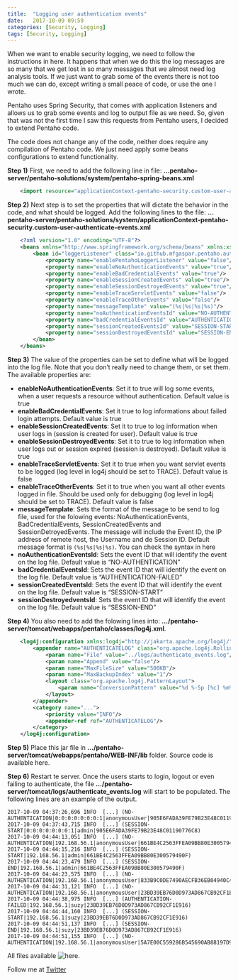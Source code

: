 ```yaml
---
title:  "Logging user authentication events"
date:   2017-10-09 09:59
categories: [Security, Logging]
tags: [Security, Logging]
---
```


When we want to enable security logging, we need to follow the instructions in here. It happens that when we do this the log messages are so many that we get lost in so many messages that we almost need log analysis tools. If we just want to grab some of the events there is not too much we can do, except writing a small peace of code, or use the one I wrote.

Pentaho uses Spring Security, that comes with application listeners and allows us to grab some events and log to output file as we need. So, given that was not the first time I saw this requests from Pentaho users, I decided to extend Pentaho code.

The code does not change any of the code, neither does require any compilation of Pentaho code. We just need apply some beans configurations to extend functionality.

**Step 1)** First, we need to add the following line in file: **…pentaho-server/pentaho-solutions/system/pentaho-spring-beans.xml**

```xml
    <import resource="applicationContext-pentaho-security.custom-user-authenticate-events.xml" />
```

**Step 2)** Next step is to set the properties that will dictate the behavior in the code, and what should be logged. Add the following lines to the file: **…pentaho-server/pentaho-solutions/system/applicationContext-pentaho-security.custom-user-authenticate-events.xml**
```xml
    <?xml version="1.0" encoding="UTF-8"?>
    <beans xmlns="http://www.springframework.org/schema/beans" xmlns:xsi="http://www.w3.org/2001/XMLSchema-instance" xmlns:util="http://www.springframework.org/schema/util" xmlns:pen="http://www.pentaho.com/schema/pentaho-system" xsi:schemaLocation="http://www.springframework.org/schema/beans http://www.springframework.org/schema/beans/spring-beans-4.3.xsd http://www.springframework.org/schema/util http://www.springframework.org/schema/util/spring-util-4.3.xsd http://www.pentaho.com/schema/pentaho-system http://www.pentaho.com/schema/pentaho-system.xsd" default-lazy-init="true">
        <bean id="loggerListener" class="io.github.mfgaspar.pentaho.authentication.events.loggerListener" scope="singleton">
            <property name="enablePentahoLoggerListener" value="false"/>
            <property name="enableNoAuthenticationEvents" value="true"/>
            <property name="enableBadCredentialEvents" value="true"/>
            <property name="enableSessionCreatedEvents" value="true"/>
            <property name="enableSessionDestroyedEvents" value="true"/>
            <property name="enableTraceServletEvents" value="false"/>
            <property name="enableTraceOtherEvents" value="false"/>
            <property name="messageTemplate" value="(%s|%s|%s|%s)"/>
            <property name="noAuthenticationEventsId" value="NO-AUTHENTICATION"/>
            <property name="badCredentialEventsId" value="AUTHENTICATION-FAILED"/>
            <property name="sessionCreatedEventsId" value="SESSION-START"/>
            <property name="sessionDestroyedEventsId" value="SESSION-END"/>
        </bean>
    </beans>
```

**Step 3)** The value of the properties can be set to define what will be logged into the log file. Note that you don’t really need to change them, or set them. The available properties are:

- **enableNoAuthenticationEvents**: Set it to true will log some events, when a user requests a resource without authentication. Default value is true
- **enableBadCredentialEvents**: Set it true to log informations about failed login attempts. Default value is true
- **enableSessionCreatedEvents**: Set it to true to log information when user logs in (session is created for user). Default value is true
- **enableSessionDestroyedEvents**: Set it to true to log information when user logs out or session expired (session is destroyed). Default value is true
- **enableTraceServletEvents**: Set it to true when you want servlet events to be logged (log level in log4j should be set to TRACE). Default value is false
- **enableTraceOtherEvents**: Set it to true when you want all other events logged in file. Should be used only for debugging (log level in log4j should be set to TRACE). Default value is false
- **messageTemplate**: Sets the format of the message to be send to log file, used for the folowing events: NoAuthenticationEvents, BadCredentialEvents, SessionCreatedEvents and SessionDetroyedEvents. The message will include the Event ID, the IP address of remote host, the Username and de Session ID. Default message format is ```(%s|%s|%s|%s)```. You can check the syntax in here
- **noAuthenticationEventsId**: Sets the event ID that will identify the event on the log file. Default value is “NO-AUTHENTICATION”
- **badCredentialEventsId**: Sets the event ID that will identify the event on the log file. Default value is “AUTHENTICATION-FAILED”
- **sessionCreatedEventsId**: Sets the event ID that will identify the event on the log file. Default value is “SESSION-START”
- **sessionDestroyedventsId**: Sets the event ID that will identify the event on the log file. Default value is “SESSION-END”


**Step 4)** You also need to add the folowing lines into: **…/pentaho-server/tomcat/webapps/pentaho/classes/log4j.xml**.

```xml
    <log4j:configuration xmlns:log4j="http://jakarta.apache.org/log4j/" debug="false">
        <appender name="AUTHENTICATELOG" class="org.apache.log4j.RollingFileAppender">
            <param name="File" value="../logs/authenticate_events.log"/>
            <param name="Append" value="false"/>
            <param name="MaxFileSize" value="500KB"/>
            <param name="MaxBackupIndex" value="1"/>
            <layout class="org.apache.log4j.PatternLayout">
                <param name="ConversionPattern" value="%d %-5p [%c] %m%n"/>
            </layout>
        </appender>
        <category name="...">
            <priority value="INFO"/>
            <appender-ref ref="AUTHENTICATELOG"/>
        </category>
    </log4j:configuration>
```

**Step 5)** Place this jar file in **…/pentaho-server/tomcat/webapps/pentaho/WEB-INF/lib** folder. Source code is available here.

**Step 6)** Restart te server. Once the users starts to login, logout or even failing to authenticate, the file **…/pentaho-server/tomcat/logs/authenticate_events.log** will start to be populated. The following lines are an example of the output.

	2017-10-09 04:37:26,696 INFO  [...] (NO-AUTHENTICATION|0:0:0:0:0:0:0:1|anonymousUser|905E6FADA39FE79B23E48C01190776C8)
	2017-10-09 04:37:43,715 INFO  [...] (SESSION-START|0:0:0:0:0:0:0:1|admin|905E6FADA39FE79B23E48C01190776C8)
	2017-10-09 04:44:13,051 INFO  [...] (NO-AUTHENTICATION|192.168.56.1|anonymousUser|661BE4C2563FFEA09BB80E300579490F)
	2017-10-09 04:44:15,216 INFO  [...] (SESSION-START|192.168.56.1|admin|661BE4C2563FFEA09BB80E300579490F)
	2017-10-09 04:44:23,479 INFO  [...] (SESSION-END|192.168.56.1|admin|661BE4C2563FFEA09BB80E300579490F)
	2017-10-09 04:44:23,575 INFO  [...] (NO-AUTHENTICATION|192.168.56.1|anonymousUser|833B9C0DE7490AECFB36EB04940C4339)
	2017-10-09 04:44:31,121 INFO  [...] (NO-AUTHENTICATION|192.168.56.1|anonymousUser|23BD39EB76D0D973AD867CB92CF1E916)
	2017-10-09 04:44:38,975 INFO  [...] (AUTHENTICATION-FAILED|192.168.56.1|suzy|23BD39EB76D0D973AD867CB92CF1E916)
	2017-10-09 04:44:44,160 INFO  [...] (SESSION-START|192.168.56.1|suzy|23BD39EB76D0D973AD867CB92CF1E916)
	2017-10-09 04:44:51,137 INFO  [...] (SESSION-END|192.168.56.1|suzy|23BD39EB76D0D973AD867CB92CF1E916)
	2017-10-09 04:44:51,155 INFO  [...] (NO-AUTHENTICATION|192.168.56.1|anonymousUser|5A7E00C559286B545690AB88197D997F)

All files available ![here](https://github.com/mfgaspar/mfgaspar.github.io-samples/tree/master/pentaho/security.events.authenticate/artifacts).



Follow me at [Twitter](https://twitter.com/migfgaspar)

[Live Insights]: #

